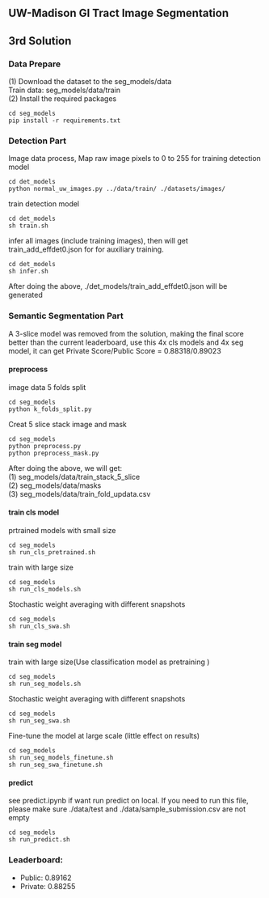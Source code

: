## UW-Madison GI Tract Image Segmentation
## 3rd Solution

### Data Prepare
(1) Download the dataset to the seg_models/data  
Train data:  seg_models/data/train  
(2) Install the required packages
```shell
cd seg_models
pip install -r requirements.txt
```

### Detection Part 
Image data process, Map raw image pixels to 0 to 255 for training detection model

```shell
cd det_models
python normal_uw_images.py ../data/train/ ./datasets/images/
```
train detection model
```shell
cd det_models
sh train.sh
```
infer all images (include training images), then will get train_add_effdet0.json for for auxiliary training.

```shell
cd det_models
sh infer.sh
```
After doing the above, ./det_models/train_add_effdet0.json will be generated 

### Semantic Segmentation Part
A 3-slice model was removed from the solution, making the final score better than the current leaderboard,
use this 4x cls models and 4x seg model, it can get Private Score/Public Score =
0.88318/0.89023
#### preprocess
image data 5 folds split
```shell
cd seg_models
python k_folds_split.py
```
Creat 5 slice stack image and mask
```shell
cd seg_models
python preprocess.py
python preprocess_mask.py
```
After doing the above, we will get:  
(1) seg_models/data/train_stack_5_slice  
(2) seg_models/data/masks  
(3) seg_models/data/train_fold_updata.csv
#### train cls model
prtrained models with small size
```shell
cd seg_models
sh run_cls_pretrained.sh
```
train with large size
```shell
cd seg_models
sh run_cls_models.sh
```
Stochastic weight averaging with different snapshots
```shell
cd seg_models
sh run_cls_swa.sh
```

#### train seg model
train with large size(Use classification model as pretraining
)
```shell
cd seg_models
sh run_seg_models.sh
```
Stochastic weight averaging with different snapshots
```shell
cd seg_models
sh run_seg_swa.sh
```
Fine-tune the model at large scale (little effect on results)
```shell
cd seg_models
sh run_seg_models_finetune.sh
sh run_seg_swa_finetune.sh
```

#### predict
see predict.ipynb if want run predict on local. If you need to run this file, please make 
sure ./data/test and ./data/sample_submission.csv are not empty

```shell
cd seg_models
sh run_predict.sh
```

### Leaderboard:
- Public:  0.89162
- Private: 0.88255